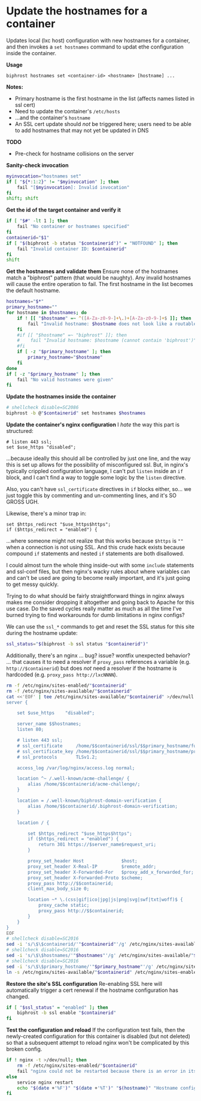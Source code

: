 # Update the hostnames for a container

Updates local (lxc host) configuration with new hostnames for a container, and then invokes a `set hostnames` command to updat ethe configuration inside the container.

**Usage**
```
biphrost hostnames set <container-id> <hostname> [hostname] ...
```

**Notes:**
* Primary hostname is the first hostname in the list (affects names listed in ssl cert)
* Need to update the container's `/etc/hosts`
* ...and the container's `hostname`
* An SSL cert update should *not* be triggered here; users need to be able to add hostnames that may not yet be updated in DNS

**TODO**
* Pre-check for hostname collisions on the server

**Sanity-check invocation**
```bash
myinvocation="hostnames set"
if [ "${*:1:2}" != "$myinvocation" ]; then
    fail "[$myinvocation]: Invalid invocation"
fi
shift; shift
```

**Get the id of the target container and verify it**
```bash
if [ "$#" -lt 1 ]; then
    fail "No container or hostnames specified"
fi
containerid="$1"
if [ "$(biphrost -b status "$containerid")" = "NOTFOUND" ]; then
    fail "Invalid container ID: $containerid"
fi
shift
```

**Get the hostnames and validate them**
Ensure none of the hostnames match a "biphrost" pattern (that would be naughty). Any invalid hostnames will cause the entire operation to fail. The first hostname in the list becomes the default hostname.
```bash
hostnames="$*"
primary_hostname=""
for hostname in $hostnames; do
    if ! [[ "$hostname" =~ ^([A-Za-z0-9-]+\.)+[A-Za-z0-9-]+$ ]]; then
        fail "Invalid hostname: $hostname does not look like a routable network hostname"
    fi
    #if [[ "$hostname" =~ "biphrost" ]]; then
    #    fail "Invalid hostname: $hostname (cannot contain 'biphrost')"
    #fi
    if [ -z "$primary_hostname" ]; then
        primary_hostname="$hostname"
    fi
done
if [ -z "$primary_hostname" ]; then
    fail "No valid hostnames were given"
fi
```

**Update the hostnames inside the container**
```bash
# shellcheck disable=SC2086
biphrost -b @"$containerid" set hostnames $hostnames
```

**Update the container's nginx configuration**
I *hate* the way this part is structured:
```
# listen 443 ssl;
set $use_https "disabled";
```
...because ideally this should all be controlled by just one line, and the way this is set up allows for the possibility of misconfigured ssl. But, in nginx's typically crippled configuration language, I can't put `listen` inside an `if` block, and I can't find a way to toggle some logic by the `listen` directive.

Also, you can't have `ssl_certificate` directives in `if` blocks either, so... we just toggle this by commenting and un-commenting lines, and it's SO GROSS UGH.

Likewise, there's a minor trap in:
```
set $https_redirect "$use_https$https";
if ($https_redirect = "enabled") {
```
...where someone might not realize that this works because `$https` is `""` when a connection is not using SSL. And this crude hack exists because compound `if` statements and nested `if` statements are both disallowed.

I could almost turn the whole thing inside-out with some `include` statements and ssl-conf files, but then nginx's wacky rules about where variables can and can't be used are going to become really important, and it's just going to get messy quickly.

Trying to do what should be fairly straightforward things in nginx always makes me consider dropping it altogether and going back to Apache for this use case. Do the saved cycles really matter as much as all the time I've burned trying to find workarounds for dumb limitations in nginx configs?

We can use the `ssl_*` commands to get and reset the SSL status for this site during the hostname update:
```bash
ssl_status="$(biphrost -b ssl status "$containerid")"
```

Additionally, there's an nginx ... bug? issue? wontfix unexpected behavior? ... that causes it to need a resolver if `proxy_pass` references a variable (e.g. `http://$containerid`) but does *not* need a resolver if the hostname is hardcoded (e.g. `proxy_pass http://lxcNNNN`).

```bash
rm -f /etc/nginx/sites-enabled/"$containerid"
rm -f /etc/nginx/sites-available/"$containerid"
cat <<'EOF' | tee /etc/nginx/sites-available/"$containerid" >/dev/null
server {

    set $use_https    "disabled";

    server_name $$hostnames;
    listen 80;

    # listen 443 ssl;
    # ssl_certificate     /home/$$containerid/ssl/$$primary_hostname/fullchain.pem;
    # ssl_certificate_key /home/$$containerid/ssl/$$primary_hostname/privkey.pem;
    # ssl_protocols       TLSv1.2;

    access_log /var/log/nginx/access.log normal;

    location ^~ /.well-known/acme-challenge/ {
        alias /home/$$containerid/acme-challenge/;
    }

    location = /.well-known/biphrost-domain-verification {
        alias /home/$$containerid/.biphrost-domain-verification;
    }

    location / {

        set $https_redirect "$use_https$https";
        if ($https_redirect = "enabled") {
            return 301 https://$server_name$request_uri;
        }

        proxy_set_header Host              $host;
        proxy_set_header X-Real-IP         $remote_addr;
        proxy_set_header X-Forwarded-For   $proxy_add_x_forwarded_for;
        proxy_set_header X-Forwarded-Proto $scheme;
        proxy_pass http://$$containerid;
        client_max_body_size 0;

        location ~* \.(css|gif|ico|jpg|js|png|svg|swf|txt|woff)$ {
            proxy_cache static;
            proxy_pass http://$$containerid;
        }
    }
}
EOF
# shellcheck disable=SC2016
sed -i 's/\$\$containerid/'"$containerid"'/g' /etc/nginx/sites-available/"$containerid"
# shellcheck disable=SC2016
sed -i 's/\$\$hostnames/'"$hostnames"'/g' /etc/nginx/sites-available/"$containerid"
# shellcheck disable=SC2016
sed -i 's/\$\$primary_hostname/'"$primary_hostname"'/g' /etc/nginx/sites-available/"$containerid"
ln -s /etc/nginx/sites-available/"$containerid" /etc/nginx/sites-enabled/"$containerid"
```

**Restore the site's SSL configuration**
Re-enabling SSL here will automatically trigger a cert renewal if the hostname configuration has changed.
```bash
if [ "$ssl_status" = "enabled" ]; then
    biphrost -b ssl enable "$containerid"
fi
```

**Test the configuration and reload**
If the configuration test fails, then the newly-created configuration for this container is disabled (but not deleted) so that a subsequent attempt to reload nginx won't be complicated by this broken config.
```bash
if ! nginx -t >/dev/null; then
    rm -f /etc/nginx/sites-enabled/"$containerid"
    fail "nginx could not be restarted because there is an error in its configuration"
else
    service nginx restart
    echo "$(date +'%F')" "$(date +'%T')" "$(hostname)" "Hostname configuration complete for $containerid: $hostnames"
fi
```


